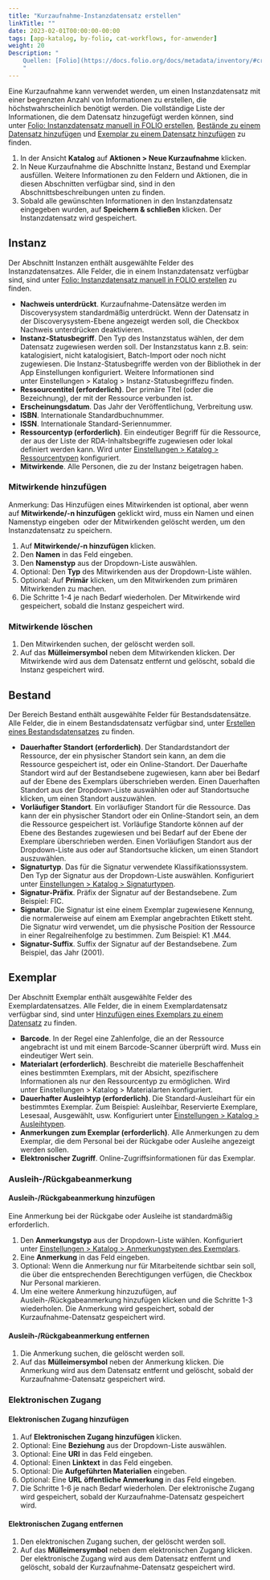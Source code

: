 ```yaml
---
title: "Kurzaufnahme-Instanzdatensatz erstellen"
linkTitle: ""
date: 2023-02-01T00:00:00-00:00
tags: [app-katalog, by-folio, cat-workflows, for-anwender]
weight: 20
Description: "
    Quellen: [Folio](https://docs.folio.org/docs/metadata/inventory/#creating-a-fast-add-instance-record) & [GBV](https://info.gbv.de/display/FOLIOGBVEXTERN/Folio:+Kurzaufnahme-Instanzdatensatz+erstellen)
    "
---
```


Eine Kurzaufnahme kann verwendet werden, um einen Instanzdatensatz mit einer begrenzten Anzahl von Informationen zu erstellen, die höchstwahrscheinlich benötigt werden. Die vollständige Liste der Informationen, die dem Datensatz hinzugefügt werden können, sind unter [Folio: Instanzdatensatz manuell in FOLIO erstellen](https://info.gbv.de/display/FOLIOGBVEXTERN/Folio%3A+Instanzdatensatz+manuell+in+FOLIO+erstellen), [Bestände zu einem Datensatz hinzufügen](https://info.gbv.de/pages/viewpage.action?pageId=852492467) und [Exemplar zu einem Datensatz hinzufügen](https://info.gbv.de/pages/viewpage.action?pageId=852492470) zu finden.

1.  In der Ansicht **Katalog** auf **Aktionen > Neue Kurzaufnahme** klicken.
2.  In Neue Kurzaufnahme die Abschnitte Instanz, Bestand und Exemplar ausfüllen. Weitere Informationen zu den Feldern und Aktionen, die in diesen Abschnitten verfügbar sind, sind in den Abschnittsbeschreibungen unten zu finden.
3.  Sobald alle gewünschten Informationen in den Instanzdatensatz eingegeben wurden, auf **Speichern & schließen** klicken. Der Instanzdatensatz wird gespeichert.

## Instanz

Der Abschnitt Instanzen enthält ausgewählte Felder des Instanzdatensatzes. Alle Felder, die in einem Instanzdatensatz verfügbar sind, sind unter [Folio: Instanzdatensatz manuell in FOLIO erstellen](https://info.gbv.de/display/FOLIOGBVEXTERN/Folio%3A+Instanzdatensatz+manuell+in+FOLIO+erstellen) zu finden.

* **Nachweis unterdrückt**. Kurzaufnahme-Datensätze werden im Discoverysystem standardmäßig unterdrückt. Wenn der Datensatz in der Discoverysystem-Ebene angezeigt werden soll, die Checkbox Nachweis unterdrücken deaktivieren.
* **Instanz-Statusbegriff**. Den Typ des Instanzstatus wählen, der dem Datensatz zugewiesen werden soll. Der Instanzstatus kann z.B. sein: katalogisiert, nicht katalogisiert, Batch-Import oder noch nicht zugewiesen. Die Instanz-Statusbegriffe werden von der Bibliothek in der App Einstellungen konfiguriert. Weitere Informationen sind unter Einstellungen > Katalog > Instanz-Statusbegriffezu finden.
* **Ressourcentitel (erforderlich)**. Der primäre Titel (oder die Bezeichnung), der mit der Ressource verbunden ist.
* **Erscheinungsdatum**. Das Jahr der Veröffentlichung, Verbreitung usw.
* **ISBN**. Internationale Standardbuchnummer.
* **ISSN**. Internationale Standard-Seriennummer.
* **Ressourcentyp (erforderlich)**. Ein eindeutiger Begriff für die Ressource, der aus der Liste der RDA-Inhaltsbegriffe zugewiesen oder lokal definiert werden kann. Wird unter [Einstellungen > Katalog > Ressourcentypen](https://info.gbv.de/display/FOLIOGBVEXTERN/Einstellungen+%28Katalog%29%3A+Ressourcentypen) konfiguriert.
* **Mitwirkende**. Alle Personen, die zu der Instanz beigetragen haben.

### Mitwirkende hinzufügen

Anmerkung: Das Hinzufügen eines Mitwirkenden ist optional, aber wenn auf **Mitwirkende/-n hinzufügen** geklickt wird, muss ein Namen und einen Namenstyp eingeben  oder der Mitwirkenden gelöscht werden, um den Instanzdatensatz zu speichern.

1.  Auf **Mitwirkende/-n hinzufügen** klicken.
2.  Den **Namen** in das Feld eingeben.
3.  Den **Namenstyp** aus der Dropdown-Liste auswählen.
4.  Optional: Den **Typ** des Mitwirkenden aus der Dropdown-Liste wählen.
5.  Optional: Auf **Primär** klicken, um den Mitwirkenden zum primären Mitwirkenden zu machen.
6.  Die Schritte 1-4 je nach Bedarf wiederholen. Der Mitwirkende wird gespeichert, sobald die Instanz gespeichert wird.

### Mitwirkende löschen

1.  Den Mitwirkenden suchen, der gelöscht werden soll.
2.  Auf das **Mülleimersymbol** neben dem Mitwirkenden klicken. Der Mitwirkende wird aus dem Datensatz entfernt und gelöscht, sobald die Instanz gespeichert wird.

## Bestand

Der Bereich Bestand enthält ausgewählte Felder für Bestandsdatensätze. Alle Felder, die in einem Bestandsdatensatz verfügbar sind, unter [Erstellen eines Bestandsdatensatzes](https://info.gbv.de/display/FOLIOGBVEXTERN/Folio%3A+Instanzdatensatz+manuell+in+FOLIO+erstellen) zu finden.

* **Dauerhafter Standort (erforderlich)**. Der Standardstandort der Ressource, der ein physischer Standort sein kann, an dem die Ressource gespeichert ist, oder ein Online-Standort. Der Dauerhafte Standort wird auf der Bestandsebene zugewiesen, kann aber bei Bedarf auf der Ebene des Exemplars überschrieben werden. Einen Dauerhaften Standort aus der Dropdown-Liste auswählen oder auf Standortsuche klicken, um einen Standort auszuwählen.
* **Vorläufiger Standort**. Ein vorläufiger Standort für die Ressource. Das kann der ein physischer Standort oder ein Online-Standort sein, an dem die Ressource gespeichert ist. Vorläufige Standorte können auf der Ebene des Bestandes zugewiesen und bei Bedarf auf der Ebene der Exemplare überschrieben werden. Einen Vorläufigen Standort aus der Dropdown-Liste aus oder auf Standortsuche klicken, um einen Standort auszuwählen.
* **Signaturtyp**. Das für die Signatur verwendete Klassifikationssystem. Den Typ der Signatur aus der Dropdown-Liste auswählen. Konfiguriert unter [Einstellungen > Katalog > Signaturtypen](https://info.gbv.de/display/FOLIOGBVEXTERN/Einstellungen+%28Katalog%29%3A+Signaturtypen).
* **Signatur-Präfix**. Präfix der Signatur auf der Bestandsebene. Zum Beispiel: FIC.
* **Signatur**. Die Signatur ist eine einem Exemplar zugewiesene Kennung, die normalerweise auf einem am Exemplar angebrachten Etikett steht. Die Signatur wird verwendet, um die physische Position der Ressource in einer Regalreihenfolge zu bestimmen. Zum Beispiel: K1 .M44.
* **Signatur-Suffix**. Suffix der Signatur auf der Bestandsebene. Zum Beispiel, das Jahr (2001).

## Exemplar

Der Abschnitt Exemplar enthält ausgewählte Felder des Exemplardatensatzes. Alle Felder, die in einem Exemplardatensatz verfügbar sind, sind unter [Hinzufügen eines Exemplars zu einem Datensatz](https://info.gbv.de/pages/viewpage.action?pageId=852492470) zu finden.

* **Barcode**. In der Regel eine Zahlenfolge, die an der Ressource angebracht ist und mit einem Barcode-Scanner überprüft wird. Muss ein eindeutiger Wert sein.
* **Materialart (erforderlich)**. Beschreibt die materielle Beschaffenheit eines bestimmten Exemplars, mit der Absicht, spezifischere Informationen als nur den Ressourcentyp zu ermöglichen. Wird unter Einstellungen > Katalog > Materialarten konfiguriert.
* **Dauerhafter Ausleihtyp (erforderlich)**. Die Standard-Ausleihart für ein bestimmtes Exemplar. Zum Beispiel: Ausleihbar, Reservierte Exemplare, Lesesaal, Ausgewählt, usw. Konfiguriert unter [Einstellungen > Katalog > Ausleihtypen](https://info.gbv.de/display/FOLIOGBVEXTERN/Einstellungen+%28Katalog%29%3A++Ausleihtypen).
* **Anmerkungen zum Exemplar (erforderlich)**. Alle Anmerkungen zu dem Exemplar, die dem Personal bei der Rückgabe oder Ausleihe angezeigt werden sollen.
* **Elektronischer Zugriff**. Online-Zugriffsinformationen für das Exemplar.

### Ausleih-/Rückgabeanmerkung

#### Ausleih-/Rückgabeanmerkung hinzufügen

Eine Anmerkung bei der Rückgabe oder Ausleihe ist standardmäßig erforderlich.

1.  Den **Anmerkungstyp** aus der Dropdown-Liste wählen. Konfiguriert unter [Einstellungen > Katalog > Anmerkungstypen des Exemplars](https://info.gbv.de/display/FOLIOGBVEXTERN/Einstellungen+%28Katalog%29%3A++Anmerkungstypen+des+Exemplars).
2.  Eine **Anmerkung** in das Feld eingeben.
3.  Optional: Wenn die Anmerkung nur für Mitarbeitende sichtbar sein soll, die über die entsprechenden Berechtigungen verfügen, die Checkbox Nur Personal markieren.
4.  Um eine weitere Anmerkung hinzuzufügen, auf Ausleih-/Rückgabeanmerkung hinzufügen klicken und die Schritte 1-3 wiederholen. Die Anmerkung wird gespeichert, sobald der Kurzaufnahme-Datensatz gespeichert wird.

#### Ausleih-/Rückgabeanmerkung entfernen

1.  Die Anmerkung suchen, die gelöscht werden soll.
2.  Auf das **Mülleimersymbol** neben der Anmerkung klicken. Die Anmerkung wird aus dem Datensatz entfernt und gelöscht, sobald der Kurzaufnahme-Datensatz gespeichert wird.

### Elektronischen Zugang

#### Elektronischen Zugang hinzufügen

1.  Auf **Elektronischen Zugang hinzufügen** klicken.
2.  Optional: Eine **Beziehung** aus der Dropdown-Liste auswählen.
3.  Optional: Eine **URI** in das Feld eingeben.
4.  Optional: Einen **Linktext** in das Feld eingeben.
5.  Optional: Die **Aufgeführten Materialien** eingeben.
6.  Optional: Eine **URL** **öffentliche Anmerkung** in das Feld eingeben.
7.  Die Schritte 1-6 je nach Bedarf wiederholen. Der elektronische Zugang wird gespeichert, sobald der Kurzaufnahme-Datensatz gespeichert wird.

#### Elektronischen Zugang entfernen

1.  Den elektronischen Zugang suchen, der gelöscht werden soll.
2.  Auf das **Mülleimersymbol** neben dem elektronischen Zugang klicken. Der elektronische Zugang wird aus dem Datensatz entfernt und gelöscht, sobald der Kurzaufnahme-Datensatz gespeichert wird.

